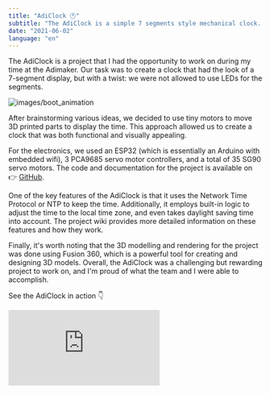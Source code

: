 ```yaml
---
title: "AdiClock 🕐"
subtitle: "The AdiClock is a simple 7 segments style mechanical clock. It automatically check the internet for the current time."
date: "2021-06-02"
language: "en"
---
```

The AdiClock is a project that I had the opportunity to work on during my time at the Adimaker. Our task was to create a clock that had the look of a 7-segment display, but with a twist: we were not allowed to use LEDs for the segments.

![images/boot_animation](/images/boot_animation.gif)

After brainstorming various ideas, we decided to use tiny motors to move 3D printed parts to display the time. This approach allowed us to create a clock that was both functional and visually appealing.

For the electronics, we used an ESP32 (which is essentially an Arduino with embedded wifi), 3 PCA9685 servo motor controllers, and a total of 35 SG90 servo motors. The code and documentation for the project is available on 👉 [GitHub](https://github.com/Redblockmasteur/AdiClock).

One of the key features of the AdiClock is that it uses the Network Time Protocol or NTP to keep the time. Additionally, it employs built-in logic to adjust the time to the local time zone, and even takes daylight saving time into account. The project wiki provides more detailed information on these features and how they work.

Finally, it's worth noting that the 3D modelling and rendering for the project was done using Fusion 360, which is a powerful tool for creating and designing 3D models. Overall, the AdiClock was a challenging but rewarding project to work on, and I'm proud of what the team and I were able to accomplish.

See the AdiClock in action 👇

<div className="aspect-w-16 aspect-h-9">
  <iframe src="https://www.youtube-nocookie.com/embed/xy8PS3BDlX0?controls=0&rel=0" title="YouTube video player" frameborder="0" allow="accelerometer; autoplay; clipboard-write; encrypted-media; gyroscope; picture-in-picture; web-share" allowfullscreen></iframe>
</div>
